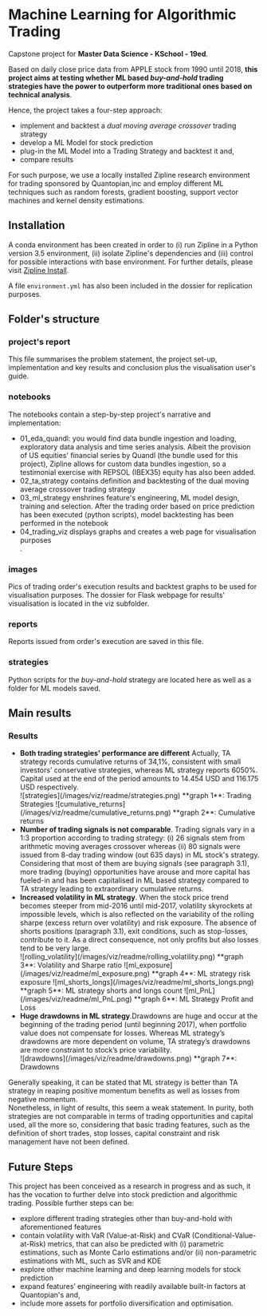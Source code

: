 # Machine Learning for Algorithmic Trading

Capstone project for **Master Data Science - KSchool - 19ed**.<br>

Based on daily close price data from APPLE stock from 1990 until 2018, **this project aims at testing whether ML based <i>buy-and-hold</i> trading strategies have the power to outperform more traditional ones based on technical analysis**. <br>

Hence, the project takes a four-step approach:
<ul>
    <li>implement and backtest a <i>dual moving average crossover</i> trading strategy</li>
    <li>develop a ML Model for stock prediction</li>
    <li>plug-in the ML Model into a Trading Strategy and backtest it and,</li>
    <li>compare results</li>
</ul>

For such purpose, we use a locally installed Zipline research environment for trading sponsored by Quantopian,inc and employ different ML techniques such as random forests, gradient boosting, support vector machines and kernel density estimations.<br>


## Installation

A conda environment has been created in order to (i) run Zipline in a Python version 3.5 environment, (ii) isolate Zipline's dependencies and (iii) control for possible interactions with base environment. For further details, please visit [Zipline Install](https://www.zipline.io/install.html).<br>

A file `environment.yml` has also been included in the dossier for replication purposes.<br>


## Folder's structure

### project's report
This file summarises the problem statement, the project set-up, implementation and key results and conclusion plus the visualisation user's guide.<br>

### notebooks
The notebooks contain a step-by-step project's narrative and implementation:
<ul>
    <li>01_eda_quandl: you would find data bundle ingestion and loading, exploratory data analysis and time series analysis. Albeit the provision of US equities' financial series by Quandl (the bundle used for this project), Zipline allows for custom data bundles ingestion, so a testimonial exercise with REPSOL (IBEX35) equity has also been added.</li>
    <li>02_ta_strategy contains definition and backtesting of the dual moving average crossover trading strategy</li>
    <li>03_ml_strategy enshrines feature's engineering, ML model design, training and selection. After the trading order based on price prediction has been executed (python scripts), model backtesting has been performed in the notebook</li>
    <li>04_trading_viz displays graphs and creates a web page for visualisation purposes</li>.
</ul>

### images
Pics of trading order's execution results and backtest graphs to be used for visualisation purposes. The dossier for Flask webpage for results' visualisation is located in the viz subfolder.<br>

### reports
Reports issued from order's execution are saved in this file.<br>

### strategies
Python scripts for the *buy-and-hold* strategy are located here as well as a folder for ML models saved.<br>


## Main results
### Results
<ul>
    <li><b>Both trading strategies' performance are different</b> Actually, TA strategy records cumulative returns of 34,1%, consistent with small investors’ conservative strategies, whereas ML strategy reports 6050%. Capital used at the end of the period amounts to 14.454 USD and 116.175 USD respectively.</li>
	![strategies](/images/viz/readme/strategies.png)
	**graph 1**: Trading Strategies
	![cumulative_returns](/images/viz/readme/cumulative_returns.png)
	**graph 2**: Cumulative returns
    <li><b>Number of trading signals is not comparable</b>. Trading signals vary in a 1:3 proportion according to trading strategy: (i) 26 signals stem from arithmetic moving averages crossover whereas (ii) 80 signals were issued from 8-day trading window (out 635 days) in ML stock's strategy. Considering that most of them are buying signals (see paragraph 3.1), more trading (buying) opportunities have arouse and more capital has fueled-in and has been capitalised in ML based strategy compared to TA strategy leading to extraordinary cumulative returns.</li>
    <li><b>Increased volatility in ML strategy</b>. When the stock price trend becomes steeper from mid-2016 until mid-2017, volatility skyrockets at impossible levels, which is also reflected on the variability of the rolling sharpe (excess return over volatility) and risk exposure. The absence of shorts positions (paragraph 3.1), exit conditions, such as stop-losses, contribute to it. As a direct consequence, not only profits but also losses tend to be very large.</li>
	![rolling_volatility](/images/viz/readme/rolling_volatility.png)
	**graph 3**: Volatility and Sharpe ratio
	![ml_exposure](/images/viz/readme/ml_exposure.png)
	**graph 4**: ML strategy risk exposure
	![ml_shorts_longs](/images/viz/readme/ml_shorts_longs.png)
	**graph 5**: ML strategy shorts and longs count
	![ml_PnL](/images/viz/readme/ml_PnL.png)
	**graph 6**: ML Strategy Profit and Loss
    <li><b>Huge drawdowns in ML strategy</b>.Drawdowns are huge and occur at the beginning of the trading period (until beginning 2017), when portfolio value does not compensate for losses. Whereas ML strategy’s drawdowns are more dependent on volume, TA strategy’s drawdowns are more constraint to stock’s price variability.</li>
	![drawdowns](/images/viz/readme/drawdowns.png)
	**graph 7**: Drawdowns
</ul>

Generally speaking, it can be stated that ML strategy is better than TA strategy in reaping positive momentum benefits as well as losses from negative momentum.<br> 
Nonetheless, in light of results, this seem a weak statement. In purity, both strategies are not comparable in terms of trading opportunities and capital used, all the more so, considering that basic trading features, such as the definition of short trades, stop losses, capital constraint and risk management have not been defined.<br>

## Future Steps
This project has been conceived as a research in progress and as such, it has the vocation to further delve into stock prediction and algorithmic trading. Possible further steps can be:<br>
<ul>
    <li>explore different trading strategies other than buy-and-hold with aforementioned features</li>
    <li>contain volatility with VaR (Value-at-Risk) and CVaR (Conditional-Value-at-Risk) metrics, that can also be predicted with (i) parametric estimations, such as Monte Carlo estimations and/or (ii) non-parametric estimations with ML, such as SVR and KDE</li>
    <li>explore other machine learning and deep learning models for stock prediction</li>
    <li>expand features’ engineering  with readily available built-in factors at Quantopian's and,</li>
    <li>include more assets for portfolio diversification and optimisation.</li>
</ul>
